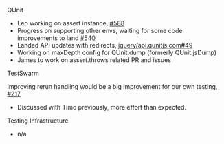 QUnit

-   Leo working on assert instance,
    [\#588](https://github.com/jquery/qunit/pull/588)
-   Progress on supporting other envs, waiting for some code
    improvements to land
    [\#540](https://github.com/jquery/qunit/pull/540)
-   Landed API updates with redirects,
    [jquery/api.qunitjs.com\#49](https://github.com/jquery/api.qunitjs.com/pull/49)
-   Working on maxDepth config for QUnit.dump (formerly QUnit.jsDump)
-   James to work on assert.throws related PR and issues

TestSwarm

Improving rerun handling would be a big improvement for our own testing,
[\#217](https://github.com/jquery/testswarm/issues/217)

-   Discussed with Timo previously, more effort than expected.

Testing Infrastructure

-   n/a
